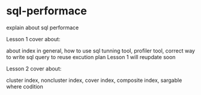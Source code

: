 # sql-performace
explain about sql performace

Lesson 1 cover about:

about index in general, how to use sql tunning tool, profiler tool, correct way to write sql query to reuse excution plan
Lesson 1 will reupdate soon

Lesson 2 cover about:

cluster index, noncluster index, cover index, composite index, sargable where codition
